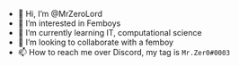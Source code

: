 - 👋 Hi, I’m @MrZeroLord
- 👀 I’m interested in Femboys
- 🌱 I’m currently learning IT, computational science
- 💞️ I’m looking to collaborate with a femboy
- 📫 How to reach me over Discord, my tag is `Mr.Zer0#0003`

<!---
MrZeroLord/MrZeroLord is a ✨ special ✨ repository because its `README.md` (this file) appears on your GitHub profile.
You can click the Preview link to take a look at your changes.
--->
